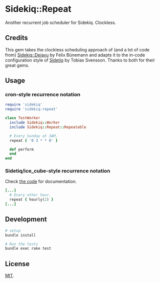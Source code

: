# Sidekiq::Repeat

Another recurrent job scheduler for Sidekiq. Clockless.

## Credits

This gem takes the clockless scheduling approach of (and a lot of code from) [Sidekiq::Dejavu](https://github.com/felixbuenemann/sidekiq-dejavu) by Felix Bünemann and adapts it to the in-code configuration style of [Sidetiq](https://github.com/tobiassvn/sidetiq) by Tobias Svensson. Thanks to both for their great gems.

## Usage

### cron-style recurrence notation

```ruby
require 'sidekiq'
require 'sidekiq-repeat'

class TestWorker
  include Sidekiq::Worker
  include Sidekiq::Repeat::Repeatable

  # Every Sunday at 3AM.
  repeat { '0 3 * * 0' }

  def perform
  end
end
```

### Sidetiq/ice_cube-style recurrence notation

Check [the code](lib/sidekiq/repeat/mini_ice_cube.rb) for documentation.

```ruby
[...]
  # Every other hour.
  repeat { hourly(2) }
[...]
```

## Development

```sh
# setup
bundle install

# Run the tests
bundle exec rake test

```

## License

[MIT](LICENSE).
